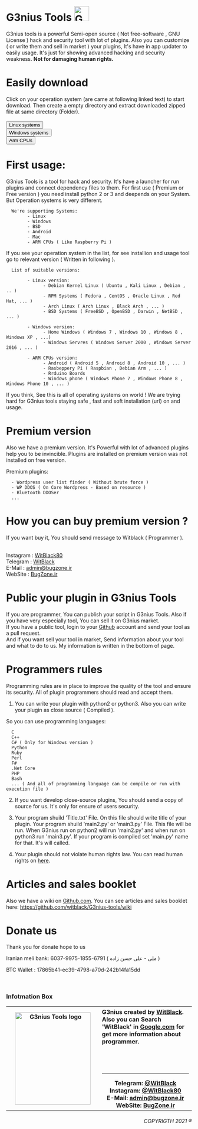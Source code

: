 # G3nius Tools <img src="http://i.imgur.com/Cj4rMrS.gif" height="40" alt="G3nius Tools" title="We Are G3nius !"/>
G3nius tools is a powerful Semi-open source ( Not free-software , GNU License ) hack and security tool with lot of plugins. Also you can customize ( or write them and sell in market ) your plugins, It's have in app updater to easily usage.
It's just for showing advanced hacking and security weakness. <b>Not for damaging human rights.</b>

# Easily download
Click on your operation system (are came at following linked text) to start download. Then create a empty directory and extract downloaded zipped file at same directory (Folder).<br/><br/>
<a href="https://bugzone.ir/Server/G3nius/Lastest.zip" target="_blank"><button>Linux systems</button></a><br/>
<a href="https://bugzone.ir/Server/G3nius/Windows/Lastest.zip" target="_blank"><button>Windows systems</button></a><br/>
<a href="https://bugzone.ir/Server/G3nius/Arm/Lastest.zip" target="_blank"><button>Arm CPUs</button></a>

# First usage:
G3nius Tools is a tool for hack and security. It's have a launcher for run plugins and connect dependency files to them.
For first use ( Premium or Free version )  you need install python 2 or 3 and deepends on your System. But Operation systems is very different.

      We're supporting Systems:
            - Linux
            - Windows
            - BSD
            - Android
            - Mac
            - ARM CPUs ( Like Raspberry Pi )

If you see your operation system in the list, for see installion and usage tool go to relevant version ( Written in following ).


      List of suitable versions:
     
            - Linux version:
                  - Debian Kernel Linux ( Ubuntu , Kali Linux , Debian , .. )
                  - RPM Systems ( Fedora , CentOS , Oracle Linux , Red Hat, ... )
                  - Arch Linux ( Arch Linux , Black Arch , ... )
                  - BSD Systems ( FreeBSD , OpenBSD , Darwin , NetBSD , ... )
            
            - Windows version:
                  - Home Windows ( Windows 7 , Windows 10 , Windows 8 , Windows XP , ...)
                  - Windows Servres ( Windows Server 2000 , Windows Server 2016 , ... )
            
            - ARM CPUs version:
                  - Android ( Android 5 , Android 8 , Android 10 , ... )
                  - Rasbeppery Pi ( Raspbian , Debian Arm , ... )
                  - Rrduino Boards
                  - Windows phone ( Windows Phone 7 , Windows Phone 8 , Windows Phone 10 , ... )
     
     
If you think, See this is all of operating systems on world !
We are trying hard for G3nius tools staying safe , fast and soft installation (url) on and usage.


# Premium version
Also we have a premium version. It's Powerful with lot of advanced plugins help you to be invincible.
Plugins are installed on premium version was not installed on free version.

Premium plugins:

      - Wordpress user list finder ( Without brute force )
      - WP DDOS ( On Core Wordpress - Based on resource )
      - Bluetooth DDOSer
      ...

# How you can buy premium version ?
If you want buy it, You should send message to Witblack ( Programmer ).<br/><br/>

Instagram : <a href="https://instagram.com/WitBlack80">WitBlack80</a><br/>
Telegram : <a href="https://t.me/WitBlack">WitBlack</a><br/>
E-Mail : <a href="mailto:admin@bugzone.ir">admin@bugzone.ir</a><br/>
WebSite : <a href="https://BugZone.ir">BugZone.ir</a><br/>


# Public your plugin in G3nius Tools
If you are programmer, You can publish your script in G3nius Tools. Also if you have very especially tool, You can sell it on G3nius market.<br/>
If you have a public tool, login to your <a href="https://github.com">Github</a> account and send your tool as a pull request.<br/>
And if you want sell your tool in market, Send information about your tool and what to do to us. My information is written in the bottom of page.

# Programmers rules
Programming rules are in place to improve the quality of the tool and ensure its security. All of plugin programmers should read and accept them.

1. You can write your plugin with python2 or python3. Also you can write your plugin as close source ( Compiled ).

So you can use programming languages:

      C
      C++
      C# ( Only for Windows version )
      Python
      Ruby
      Perl
      F#
      .Net Core
      PHP
      Bash
      ... ( And all of programming language can be compile or run with execution file )      

2. If you want develop close-source plugins, You should send a copy of source for us. It's only for ensure of users security.

3. Your program shuild 'Title.txt' File. On this file should write title of your plugin.
Your program shuild 'main2.py' or 'main3.py' File. This file will be run. When G3nius run on python2 will run 'main2.py' and when run on python3 run 'main3.py'.
If your program is compiled set 'main.py' name for that. It's will called.

4. Your plugin should not violate human rights law.
You can read human rights on <a href="https://www.un.org/en/universal-declaration-human-rights/">here</a>.

# Articles and sales booklet
Also we have a wiki on <a href="https:///github.com">Github.com</a>. You can see articles and sales booklet here:
<a href="https://github.com/witblack/G3nius-tools/wiki">https://github.com/witblack/G3nius-tools/wiki</a>

# Donate us
Thank you for donate hope to us

Iranian meli bank:
6037-9975-1855-6791 ( ملی - علی حسن زاده )

BTC Wallet :
17865b41-ec39-4798-a70d-242b14fa15dd


<br/>
<h3>Infotmation Box</h3>
<table border="0" background="#0d1117">
      <tr>
            <th width="50%">
                  <img src="https://raw.githubusercontent.com/witblack/G3nius-tools/main/Logo.jpg"  alt="G3nius Tools logo" title="Hi, I'm G3nius !" height="250" width="205"/>
            </th>
            <th width="50%">
                  <div align="left">
                        G3nius created by <a href="https://BugZone.ir/">WitBlack</a>. Also you can Search 'WitBlack' in <a href="https://google.com/?q=WitBlack">Google.com</a> for get more information about programmer.
                  </div>
                  <br/><br/><br/><hr/>
                  <b>Telegram:</b> <a href="https://t.me/WitBlack">@WitBlack</a><br/>
                  <b>Instagram:</b> <a href="https://instagram.com/WitBlack80">@WitBlack80</a><br/>
                  <b>E-Mail:</b> <a href="mailto:admin@bugzone.ir">admin@bugzone.ir</a><br/>
                  <b>WebSite:</b> <a href="https://BugZone.ir/">BugZone.ir</a>
            </th>
      </tr>
</table>
<h6><div align="right"><i>COPYRIGTH 2021 ®</i></div></h6>
